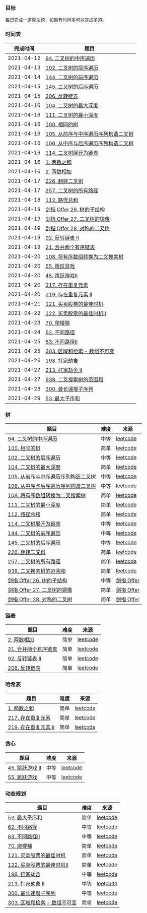 ### 目标

每日完成一道算法题，如果有时间多可以完成多道。

### 时间表

|  完成时间  | 题目 |
|  ----  | ---- | 
| 2021-04-12 | [94. 二叉树的中序遍历](src/Q94.java) |
| 2021-04-13 | [102. 二叉树的层序遍历](src/Q102.java) |
| 2021-04-14 | [144. 二叉树的前序遍历](src/Q144.java) |
| 2021-04-15 | [145. 二叉树的后序遍历](src/Q145.java) |
| 2021-04-15 | [206. 反转链表](src/Q206.java) |
| 2021-04-16 | [104. 二叉树的最大深度](src/Q104.java) |
| 2021-04-16 | [111. 二叉树的最小深度](src/Q111.java) |
| 2021-04-16 | [100. 相同的树](src/Q100.java) |
| 2021-04-16 | [105. 从前序与中序遍历序列构造二叉树](src/Q105.java) |
| 2021-04-16 | [106. 从中序与后序遍历序列构造二叉树](src/Q106.java) |
| 2021-04-16 | [114. 二叉树展开为链表](src/Q114.java) |
| 2021-04-16 | [1. 两数之和](src/Q1.java) |
| 2021-04-16 | [2. 两数相加](src/Q2.java) |
| 2021-04-17 | [226. 翻转二叉树](src/Q226.java) |
| 2021-04-17 | [257. 二叉树的所有路径](src/Q257.java) |
| 2021-04-18 | [112. 路径总和](src/Q112.java) |
| 2021-04-19 | [剑指 Offer 26. 树的子结构](src/JQ26.java) |
| 2021-04-19 | [剑指 Offer 27. 二叉树的镜像](src/JQ27.java) |
| 2021-04-19 | [剑指 Offer 28. 对称的二叉树](src/JQ28.java) |
| 2021-04-19 | [92. 反转链表 II](src/Q92.java) |
| 2021-04-19 | [21. 合并两个有序链表](src/Q21.java) |
| 2021-04-20 | [108. 将有序数组转换为二叉搜索树](src/Q108.java) |
| 2021-04-20 | [55. 跳跃游戏](src/Q55.java) |
| 2021-04-20 | [45. 跳跃游戏II](src/Q45.java) |
| 2021-04-20 | [217. 存在重复元素](src/Q217.java) |
| 2021-04-20 | [219. 存在重复元素 II](src/Q219.java) |
| 2021-04-21 | [121. 买卖股票的最佳时机](src/Q121.java) |
| 2021-04-22 | [122. 买卖股票的最佳时机II](src/Q122.java) |
| 2021-04-23 | [70. 爬楼梯](src/Q70.java) |
| 2021-04-24 | [62. 不同路径](src/Q62.java) |
| 2021-04-25 | [63. 不同路径II](src/Q63.java) |
| 2021-04-25 | [303. 区域和检索 - 数组不可变](src/Q303.java) |
| 2021-04-26 | [198. 打家劫舍](src/Q198.java) |
| 2021-04-27 | [213. 打家劫舍 II](src/Q213.java) |
| 2021-04-27 | [938. 二叉搜索树的范围和](src/Q938.java) |
| 2021-04-28 | [300. 最长递增子序列](src/Q300.java) |
| 2021-04-29 | [53. 最大子序和](src/Q53.java) |

### 树

|  题目   | 难度  | 来源 |
|  ----  | ----  | ----  |
| [94. 二叉树的中序遍历](src/Q94.java)  | 中等 | [leetcode](https://leetcode-cn.com/problems/binary-tree-inorder-traversal/)
| [100. 相同的树](src/Q100.java)  | 简单 | [leetcode](https://leetcode-cn.com/problems/same-tree/)
| [102. 二叉树的层序遍历](src/Q102.java) | 中等 | [leetcode](https://leetcode-cn.com/problems/binary-tree-level-order-traversal/)
| [104. 二叉树的最大深度](src/Q104.java) | 简单 | [leetcode](https://leetcode-cn.com/problems/maximum-depth-of-binary-tree/)
| [105. 从前序与中序遍历序列构造二叉树](src/Q105.java) | 中等 | [leetcode](https://leetcode-cn.com/problems/construct-binary-tree-from-preorder-and-inorder-traversal/)
| [106. 从中序与后序遍历序列构造二叉树](src/Q106.java) | 中等 | [leetcode](https://leetcode-cn.com/problems/construct-binary-tree-from-inorder-and-postorder-traversal/)
| [108. 将有序数组转换为二叉搜索树](src/Q108.java) | 简单 | [leetcode](https://leetcode-cn.com/problems/convert-sorted-array-to-binary-search-tree/)
| [111. 二叉树的最小深度](src/Q111.java) | 简单 | [leetcode](https://leetcode-cn.com/problems/minimum-depth-of-binary-tree/)
| [112. 路径总和](src/Q112.java) | 简单 | [leetcode](https://leetcode-cn.com/problems/path-sum/)
| [114. 二叉树展开为链表](src/Q114.java) | 中等 | [leetcode](https://leetcode-cn.com/problems/flatten-binary-tree-to-linked-list/)
| [144. 二叉树的前序遍历](src/Q144.java) | 中等 | [leetcode](https://leetcode-cn.com/problems/binary-tree-preorder-traversal/)
| [145. 二叉树的后序遍历](src/Q145.java) | 中等 | [leetcode](https://leetcode-cn.com/problems/binary-tree-postorder-traversal/)
| [226. 翻转二叉树](src/Q226.java) | 简单 | [leetcode](https://leetcode-cn.com/problems/invert-binary-tree/)
| [257. 二叉树的所有路径](src/Q257.java) | 简单 | [leetcode](https://leetcode-cn.com/problems/binary-tree-paths/)
| [938. 二叉搜索树的范围和](src/Q938.java) | 简单 | [leetcode](https://leetcode-cn.com/problems/range-sum-of-bst/)
| [剑指 Offer 26. 树的子结构](src/JQ26.java) | 中等 | [剑指 Offer](https://leetcode-cn.com/problems/shu-de-zi-jie-gou-lcof/)
| [剑指 Offer 27. 二叉树的镜像](src/JQ27.java) | 简单 | [剑指 Offer](https://leetcode-cn.com/problems/er-cha-shu-de-jing-xiang-lcof/)
| [剑指 Offer 28. 对称的二叉树](src/JQ28.java) | 简单 | [剑指 Offer](https://leetcode-cn.com/problems/dui-cheng-de-er-cha-shu-lcof/)

### 链表

|  题目   | 难度  | 来源 |
|  ----  | ----  | ----  |
| [2. 两数相加](src/Q2.java)  | 简单 | [leetcode](https://leetcode-cn.com/problems/add-two-numbers/)
| [21. 合并两个有序链表](src/Q21.java)  | 简单 | [leetcode](https://leetcode-cn.com/problems/merge-two-sorted-lists/)
| [92. 反转链表 II](src/Q92.java)  | 简单 | [leetcode](https://leetcode-cn.com/problems/reverse-linked-list-ii/)
| [206. 反转链表](src/Q206.java)  | 简单 | [leetcode](https://leetcode-cn.com/problems/reverse-linked-list/)

### 哈希表

|  题目   | 难度  | 来源 |
|  ----  | ----  | ----  |
| [1. 两数之和](src/Q1.java)  | 简单 | [leetcode](https://leetcode-cn.com/problems/two-sum/)
| [217. 存在重复元素](src/Q217.java)  | 简单 | [leetcode](https://leetcode-cn.com/problems/contains-duplicate/)
| [219. 存在重复元素 II](src/Q219.java)  | 简单 | [leetcode](https://leetcode-cn.com/problems/contains-duplicate-ii/)

### 贪心

|  题目   | 难度  | 来源 |
|  ----  | ----  | ----  |
| [45. 跳跃游戏 II](src/Q45.java)  | 中等 | [leetcode](https://leetcode-cn.com/problems/jump-game-ii/)
| [55. 跳跃游戏](src/Q55.java)  | 中等 | [leetcode](https://leetcode-cn.com/problems/jump-game/)

### 动态规划

|  题目   | 难度  | 来源 |
|  ----  | ----  | ----  |
| [53. 最大子序和](src/Q53.java)  | 简单 | [leetcode](https://leetcode-cn.com/problems/maximum-subarray/)
| [62. 不同路径](src/Q62.java)  | 中等 | [leetcode](https://leetcode-cn.com/problems/unique-paths/)
| [63. 不同路径II](src/Q63.java)  | 中等 | [leetcode](https://leetcode-cn.com/problems/unique-paths-ii/)
| [70. 爬楼梯](src/Q70.java)  | 简单 | [leetcode](https://leetcode-cn.com/problems/climbing-stairs/)
| [121. 买卖股票的最佳时机](src/Q121.java)  | 简单 | [leetcode](https://leetcode-cn.com/problems/best-time-to-buy-and-sell-stock/)
| [122. 买卖股票的最佳时机II](src/Q122.java)  | 简单 | [leetcode](https://leetcode-cn.com/problems/best-time-to-buy-and-sell-stock-ii/)
| [198. 打家劫舍](src/Q198.java)  | 中等 | [leetcode](https://leetcode-cn.com/problems/house-robber/)
| [213. 打家劫舍 II](src/Q213.java)  | 中等 | [leetcode](https://leetcode-cn.com/problems/house-robber-ii/)
| [300. 最长递增子序列](src/Q300.java)  | 中等 | [leetcode](https://leetcode-cn.com/problems/longest-increasing-subsequence/)
| [303. 区域和检索 - 数组不可变](src/Q303.java)  | 简单 | [leetcode](https://leetcode-cn.com/problems/range-sum-query-immutable/)


